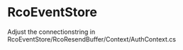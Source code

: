 # RcoEventStore
Adjust the connectionstring in RcoEventStore/RcoResendBuffer/Context/AuthContext.cs
